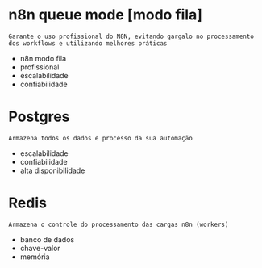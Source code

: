 # n8n queue mode [modo fila]
    Garante o uso profissional do N8N, evitando gargalo no processamento dos workflows e utilizando melhores práticas

- n8n modo fila
- profissional
- escalabilidade
- confiabilidade


# Postgres
    Armazena todos os dados e processo da sua automação

-  escalabilidade
- confiabilidade
- alta disponibilidade


# Redis
    Armazena o controle do processamento das cargas n8n (workers)

- banco de dados
- chave-valor
- memória